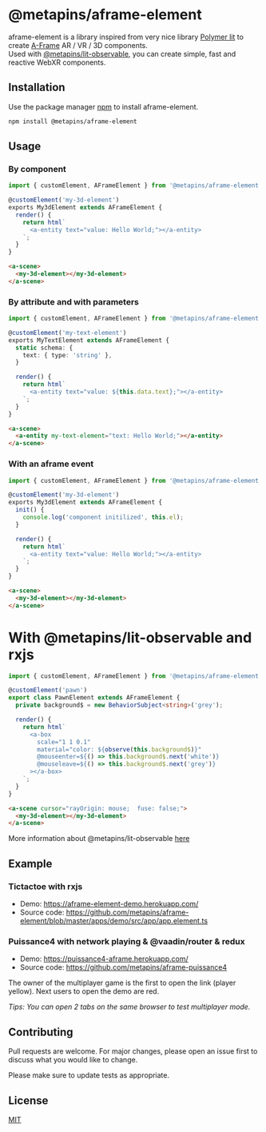 # @metapins/aframe-element

aframe-element is a library inspired from very nice library [Polymer lit](https://lit.dev/) to create [A-Frame](https://aframe.io/) AR / VR / 3D components.  
Used with [@metapins/lit-observable](https://github.com/metapins/lit-observable), you can create simple, fast and reactive WebXR components.

## Installation

Use the package manager [npm](https://www.npmjs.com/package/@metapins/aframe-element) to install aframe-element.

```bash
npm install @metapins/aframe-element
```

## Usage

### By component

```typescript
import { customElement, AFrameElement } from '@metapins/aframe-element';

@customElement('my-3d-element')
exports My3dElement extends AFrameElement {
  render() {
    return html`
      <a-entity text="value: Hello World;"></a-entity>
    `;
  }
}
```

```html
<a-scene>
  <my-3d-element></my-3d-element>
</a-scene>
```

### By attribute and with parameters

```typescript
import { customElement, AFrameElement } from '@metapins/aframe-element';

@customElement('my-text-element')
exports MyTextElement extends AFrameElement {
  static schema: {
    text: { type: 'string' },
  }

  render() {
    return html`
      <a-entity text="value: ${this.data.text};"></a-entity>
    `;
  }
}
```

```html
<a-scene>
  <a-entity my-text-element="text: Hello World;"></a-entity>
</a-scene>
```

### With an aframe event

```typescript
import { customElement, AFrameElement } from '@metapins/aframe-element';

@customElement('my-3d-element')
exports My3dElement extends AFrameElement {
  init() {
    console.log('component initilized', this.el);
  }

  render() {
    return html`
      <a-entity text="value: Hello World;"></a-entity>
    `;
  }
}
```

```html
<a-scene>
  <my-3d-element></my-3d-element>
</a-scene>
```

# With @metapins/lit-observable and rxjs

```typescript
import { customElement, AFrameElement } from '@metapins/aframe-element';

@customElement('pawn')
export class PawnElement extends AFrameElement {
  private background$ = new BehaviorSubject<string>('grey');

  render() {
    return html`
      <a-box
        scale="1 1 0.1"
        material="color: ${observe(this.background$)}"
        @mouseenter=${() => this.background$.next('white')}
        @mouseleave=${() => this.background$.next('grey')}
      ></a-box>
    `;
  }
}
```

```html
<a-scene cursor="rayOrigin: mouse;  fuse: false;">
  <my-3d-element></my-3d-element>
</a-scene>
```

More information about @metapins/lit-observable [here](https://github.com/metapins/lit-observable)

## Example

### Tictactoe with rxjs

- Demo: https://aframe-element-demo.herokuapp.com/
- Source code: https://github.com/metapins/aframe-element/blob/master/apps/demo/src/app/app.element.ts

### Puissance4 with network playing & @vaadin/router & redux

- Demo: https://puissance4-aframe.herokuapp.com/
- Source code: https://github.com/metapins/aframe-puissance4

The owner of the multiplayer game is the first to open the link (player yellow). Next users to open the demo are red.

*Tips: You can open 2 tabs on the same browser to test multiplayer mode.*

## Contributing

Pull requests are welcome. For major changes, please open an issue first to discuss what you would like to change.

Please make sure to update tests as appropriate.

## License

[MIT](https://choosealicense.com/licenses/mit/)
